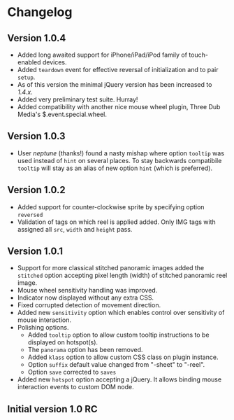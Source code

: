 Changelog
=========

Version 1.0.4
-------------
* Added long awaited support for iPhone/iPad/iPod family of touch-enabled devices.
* Added `teardown` event for effective reversal of initialization and to pair `setup`.
* As of this version the minimal jQuery version has been increased to *1.4.x*.
* Added very preliminary test suite. Hurray!
* Added compatibility with another nice mouse wheel plugin, Three Dub Media's $.event.special.wheel.

Version 1.0.3
-------------
* User *neptune* (thanks!) found a nasty mishap where option `tooltip` was used instead of `hint` on several places. To stay backwards compatibile `tooltip` will stay as an alias of new option `hint` (which is preferred).

Version 1.0.2
-------------
* Added support for counter-clockwise sprite by specifying option `reversed`
* Validation of tags on which reel is applied added. Only IMG tags with assigned all `src`, `width` and `height` pass.

Version 1.0.1
-------------
* Support for more classical stitched panoramic images added the `stitched` option accepting pixel length (width) of stitched panoramic reel image.
* Mouse wheel sensitivity handling was improved.
* Indicator now displayed without any extra CSS.
* Fixed corrupted detection of movement direction.
* Added new `sensitivity` option which enables control over sensitivity of mouse interaction.
* Polishing options.
    * Added `tooltip` option to allow custom tooltip instructions to be displayed on hotspot(s).
    * The `panorama` option has been removed.
    * Added `klass` option to allow custom CSS class on plugin instance.
    * Option `suffix` default value changed from "-sheet" to "-reel".
    * Option `save` corrected to `saves`
* Added new `hotspot` option accepting a jQuery. It allows binding mouse interaction events to custom DOM node.

Initial version 1.0 RC
----------------------